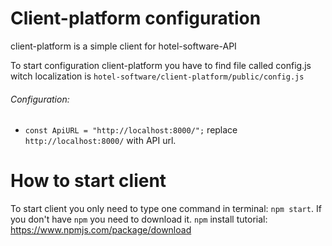# Client-platform configuration

client-platform is a simple client for hotel-software-API

To start configuration client-platform you have to find file called config.js witch localization is `hotel-software/client-platform/public/config.js`

###### Configuration:
- `const ApiURL = "http://localhost:8000/";` replace `http://localhost:8000/` with API url.

# How to start client

To start client you only need to type one command in terminal: `npm start`.
If you don't have `npm` you need to download it. `npm` install tutorial: https://www.npmjs.com/package/download
